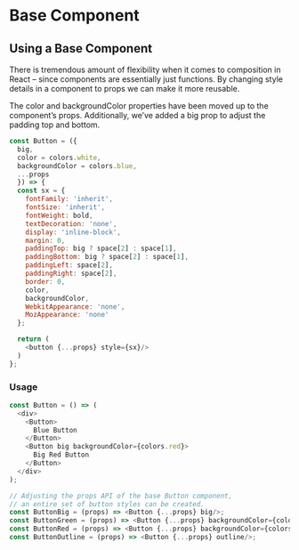 # Base Component

## Using a Base Component

There is tremendous amount of flexibility when it comes to composition in React – since components are essentially just functions. By changing style details in a component to props we can make it more reusable.

The color and backgroundColor properties have been moved up to the component’s props. Additionally, we’ve added a big prop to adjust the padding top and bottom.

```javascript
const Button = ({
  big,
  color = colors.white,
  backgroundColor = colors.blue,
  ...props
  }) => {
  const sx = {
    fontFamily: 'inherit',
    fontSize: 'inherit',
    fontWeight: bold,
    textDecoration: 'none',
    display: 'inline-block',
    margin: 0,
    paddingTop: big ? space[2] : space[1],
    paddingBottom: big ? space[2] : space[1],
    paddingLeft: space[2],
    paddingRight: space[2],
    border: 0,
    color,
    backgroundColor,
    WebkitAppearance: 'none',
    MozAppearance: 'none'
  };

  return (
    <button {...props} style={sx}/>
  )
};
```

### Usage

```javascript
const Button = () => (
  <div>
    <Button>
      Blue Button
    </Button>
    <Button big backgroundColor={colors.red}>
      Big Red Button
    </Button>
  </div>
);

// Adjusting the props API of the base Button component,
// an entire set of button styles can be created.
const ButtonBig = (props) => <Button {...props} big/>;
const ButtonGreen = (props) => <Button {...props} backgroundColor={colors.green}/>;
const ButtonRed = (props) => <Button {...props} backgroundColor={colors.red}/>;
const ButtonOutline = (props) => <Button {...props} outline/>;
```

